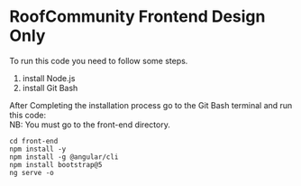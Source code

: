# RoofCommunity Frontend Design Only
To run this code you need to follow some steps.
1. install Node.js
2. install Git Bash
   
After Completing the installation process go to the Git Bash terminal and run this code:<br>
NB: You must go to the front-end directory.

```
cd front-end 
npm install -y
npm install -g @angular/cli
npm install bootstrap@5
ng serve -o
```
